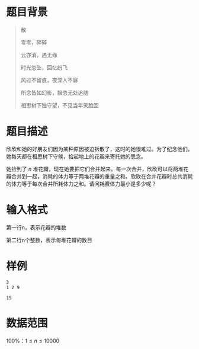 # 题目背景

> 散
> 
> 零零，碎碎
> 
> 云亦消，遇无缘
> 
> 时光忽坠，回忆纷飞
> 
> 风过不留痕，夜深人不寐
> 
> 所念皆如幻影，飘忽无处追随
> 
> 相思树下独守望，不见当年笑脸回

# 题目描述

欣欣和她的好朋友们因为某种原因被迫拆散了，这时的她很难过。为了纪念他们，她每天都在相思树下守候，拾起地上的花瓣来寄托她的思念。

她捡到了 $n$ 堆花瓣，现在她要把它们合并起来。每一次合并，欣欣可以将两堆花瓣合并到一起，消耗的体力等于两堆花瓣的重量之和。欣欣在合并花瓣时总共消耗的体力等于每次合并所耗体力之和。请问耗费体力最小是多少呢？

# 输入格式

第一行n，表示花瓣的堆数

第二行n个整数，表示每堆花瓣的数目

# 样例

```input1
3
1 2 9
```

```output1
15
```

# 数据范围

$100\%：1 \leq n \leq 10000$
